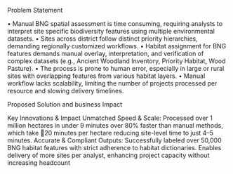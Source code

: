 Problem Statement

• Manual BNG spatial assessment is time consuming, requiring analysts to interpret site specific biodiversity features using multiple environmental datasets.
• Sites across district follow distinct priority hierarchies, demanding regionally customized workflows.
• Habitat assignment for BNG features demands manual overlay, interpretation, and verification of complex datasets (e.g., Ancient Woodland Inventory, Priority Habitat, Wood Pasture).
• The process is prone to human error, especially in large or rural sites with overlapping features from various habitat layers.
• Manual workflow lacks scalability, limiting the number of projects processed per resource and slowing delivery timelines.


Proposed Solution and business Impact

Key Innovations & Impact
Unmatched Speed & Scale:
Processed over 1 million hectares in under 9 minutes over 80% faster than manual methods, which take 20 minutes per hectare reducing site-level time to just 4–5 minutes. 
Accurate & Compliant Outputs:
Successfully labeled over 50,000 BNG habitat features with strict adherence to habitat dictionaries.
Enables delivery of more sites per analyst, enhancing project capacity without increasing headcount
